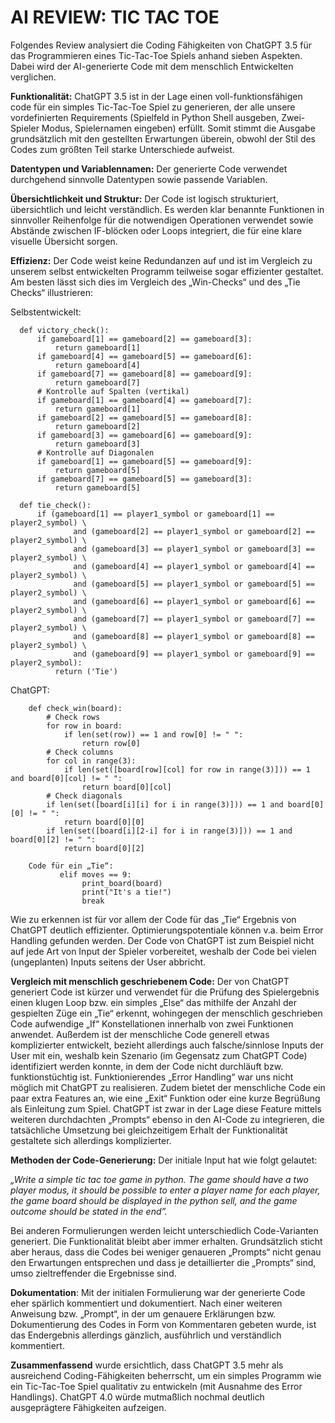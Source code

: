 # AI REVIEW: TIC TAC TOE

Folgendes Review analysiert die Coding Fähigkeiten von ChatGPT 3.5 für das Programmieren eines Tic-Tac-Toe Spiels anhand sieben Aspekten.  Dabei wird der AI-generierte Code mit dem menschlich Entwickelten verglichen. 

**Funktionalität:** ChatGPT 3.5 ist in der Lage einen voll-funktionsfähigen code für ein simples Tic-Tac-Toe Spiel zu generieren, der alle unsere vordefinierten Requirements (Spielfeld in Python Shell ausgeben, Zwei-Spieler Modus, Spielernamen eingeben) erfüllt. 
Somit stimmt die Ausgabe grundsätzlich mit den gestellten Erwartungen überein, obwohl der Stil des Codes zum größten Teil starke Unterschiede aufweist. 

**Datentypen und Variablennamen:** Der generierte Code verwendet durchgehend sinnvolle Datentypen sowie passende Variablen. 

**Übersichtlichkeit und Struktur:** Der Code ist logisch strukturiert, übersichtlich und leicht verständlich. 
Es werden klar benannte Funktionen in sinnvoller Reihenfolge für die notwendigen Operationen verwendet sowie Abstände zwischen IF-blöcken oder Loops integriert, die für eine klare visuelle Übersicht sorgen. 

**Effizienz:** Der Code weist keine Redundanzen auf und ist im Vergleich zu unserem selbst entwickelten Programm teilweise sogar effizienter gestaltet. 
Am besten lässt sich dies im Vergleich des „Win-Checks“ und des „Tie Checks“ illustrieren: 

Selbstentwickelt: 
      
      def victory_check():
          if gameboard[1] == gameboard[2] == gameboard[3]:
              return gameboard[1]
          if gameboard[4] == gameboard[5] == gameboard[6]:
              return gameboard[4]
          if gameboard[7] == gameboard[8] == gameboard[9]:
              return gameboard[7]
          # Kontrolle auf Spalten (vertikal)
          if gameboard[1] == gameboard[4] == gameboard[7]:
              return gameboard[1]
          if gameboard[2] == gameboard[5] == gameboard[8]:
              return gameboard[2]
          if gameboard[3] == gameboard[6] == gameboard[9]:
              return gameboard[3]
          # Kontrolle auf Diagonalen
          if gameboard[1] == gameboard[5] == gameboard[9]:
              return gameboard[5]
          if gameboard[7] == gameboard[5] == gameboard[3]:
              return gameboard[5]

      def tie_check():
          if (gameboard[1] == player1_symbol or gameboard[1] == player2_symbol) \
                  and (gameboard[2] == player1_symbol or gameboard[2] == player2_symbol) \
                  and (gameboard[3] == player1_symbol or gameboard[3] == player2_symbol) \
                  and (gameboard[4] == player1_symbol or gameboard[4] == player2_symbol) \
                  and (gameboard[5] == player1_symbol or gameboard[5] == player2_symbol) \
                  and (gameboard[6] == player1_symbol or gameboard[6] == player2_symbol) \
                  and (gameboard[7] == player1_symbol or gameboard[7] == player2_symbol) \
                  and (gameboard[8] == player1_symbol or gameboard[8] == player2_symbol) \
                  and (gameboard[9] == player1_symbol or gameboard[9] == player2_symbol):
              return ('Tie')

ChatGPT: 
        
        def check_win(board):
            # Check rows
            for row in board:
                if len(set(row)) == 1 and row[0] != " ":
                    return row[0]
            # Check columns
            for col in range(3):
                if len(set([board[row][col] for row in range(3)])) == 1 and board[0][col] != " ":
                    return board[0][col]
            # Check diagonals
            if len(set([board[i][i] for i in range(3)])) == 1 and board[0][0] != " ":
                return board[0][0]
            if len(set([board[i][2-i] for i in range(3)])) == 1 and board[0][2] != " ":
                return board[0][2]
        
        Code für ein „Tie“: 
               elif moves == 9:
                    print_board(board)
                    print("It's a tie!")
                    break

Wie zu erkennen ist für vor allem der Code für das „Tie“ Ergebnis von ChatGPT deutlich effizienter. 
Optimierungspotentiale können v.a. beim Error Handling gefunden werden. Der Code von ChatGPT ist zum Beispiel nicht auf jede Art von Input der Spieler vorbereitet, weshalb der Code bei vielen (ungeplanten) Inputs seitens der User abbricht. 

**Vergleich mit menschlich geschriebenem Code:** Der von ChatGPT generiert Code ist kürzer und verwendet für die Prüfung des Spielergebnis einen klugen Loop bzw. ein simples „Else“ das mithilfe der Anzahl der gespielten Züge ein „Tie“ erkennt, wohingegen der menschlich geschrieben Code aufwendige „If“ Konstellationen innerhalb von zwei Funktionen anwendet. 
Außerdem ist der menschliche Code generell etwas komplizierter entwickelt, bezieht allerdings auch falsche/sinnlose Inputs der User mit ein, weshalb kein Szenario (im Gegensatz zum ChatGPT Code) identifiziert werden konnte, in dem der Code nicht durchläuft bzw. funktionstüchtig ist. 
Funktionierendes „Error Handling“ war uns nicht möglich mit ChatGPT zu realisieren. Zudem bietet der menschliche Code ein paar extra Features an, wie eine „Exit“ Funktion oder eine kurze Begrüßung als Einleitung zum Spiel. 
ChatGPT ist zwar in der Lage diese Feature mittels weiteren durchdachten „Prompts“ ebenso in den AI-Code zu integrieren, die tatsächliche Umsetzung bei gleichzeitigem Erhalt der Funktionalität gestaltete sich allerdings komplizierter. 

**Methoden der Code-Generierung:** Der initiale Input hat wie folgt gelautet: 

_„Write a simple tic tac toe game in python. The game should have a two player modus, it should be possible to enter a player name for each player, the game board should be displayed in the python sell, and the game outcome should be stated in the end”._

Bei anderen Formulierungen werden leicht unterschiedlich Code-Varianten generiert. Die Funktionalität bleibt aber immer erhalten. Grundsätzlich sticht aber heraus, dass die Codes bei weniger genaueren „Prompts“ nicht genau den Erwartungen entsprechen und dass je detaillierter die „Prompts“ sind, umso zieltreffender die Ergebnisse sind.  

**Dokumentation**: Mit der initialen Formulierung war der generierte Code eher spärlich kommentiert und dokumentiert.
Nach einer weiteren Anweisung bzw. „Prompt“, in der um genauere Erklärungen bzw. Dokumentierung des Codes in Form von Kommentaren gebeten wurde, ist das Endergebnis allerdings gänzlich, ausführlich und verständlich kommentiert. 

**Zusammenfassend** wurde ersichtlich, dass ChatGPT 3.5 mehr als ausreichend Coding-Fähigkeiten beherrscht, um ein simples Programm wie ein Tic-Tac-Toe Spiel qualitativ zu entwickeln (mit Ausnahme des Error Handlings).
ChatGPT 4.0 würde mutmaßlich nochmal deutlich ausgeprägtere Fähigkeiten aufzeigen. 
